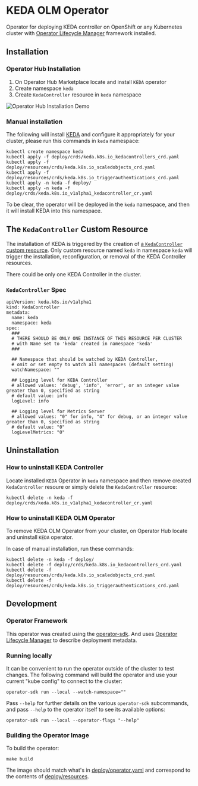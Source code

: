 # KEDA OLM Operator

Operator for deploying KEDA controller on OpenShift or any Kubernetes cluster with 
[Operator Lifecycle Manager](https://github.com/operator-framework/operator-lifecycle-manager) framework installed.

## Installation 

### Operator Hub Installation
1. On Operator Hub Marketplace locate and install `KEDA` operator
2. Create namespace `keda` 
3. Create `KedaController` resource in `keda` namespace

![Operator Hub Installation Demo](images/keda-olm-install.gif)


### Manual installation

The following will install [KEDA](https://github.com/kedacore/keda) and configure it
appropriately for your cluster, please run this commands in `keda` namespace:

```
kubectl create namespace keda
kubectl apply -f deploy/crds/keda.k8s.io_kedacontrollers_crd.yaml
kubectl apply -f deploy/resources/crds/keda.k8s.io_scaledobjects_crd.yaml 
kubectl apply -f deploy/resources/crds/keda.k8s.io_triggerauthentications_crd.yaml 
kubectl apply -n keda -f deploy/
kubectl apply -n keda -f deploy/crds/keda.k8s.io_v1alpha1_kedacontroller_cr.yaml  
```

To be clear, the operator will be deployed in the `keda` namespace,
and then it will install KEDA into this namespace.

## The `KedaController` Custom Resource

The installation of KEDA is triggered by the creation of
[a `KedaController` custom resource](deploy/crds/keda.k8s.io_v1alpha1_kedacontroller_cr.yaml ). 
Only custom resource named `keda` in namespace `keda` will trigger the installation, 
reconfiguration, or removal of the KEDA Controller resources.

There could be only one KEDA Controller in the cluster. 

### `KedaController` Spec
```
apiVersion: keda.k8s.io/v1alpha1
kind: KedaController
metadata:
  name: keda
  namespace: keda
spec:
  ###
  # THERE SHOULD BE ONLY ONE INSTANCE OF THIS RESOURCE PER CLUSTER 
  # with Name set to 'keda' created in namespace 'keda'
  ###

  ## Namespace that should be watched by KEDA Controller, 
  # omit or set empty to watch all namespaces (default setting)
  watchNamespace: ""

  ## Logging level for KEDA Controller 
  # allowed values: 'debug', 'info', 'error', or an integer value greater than 0, specified as string
  # default value: info
  logLevel: info

  ## Logging level for Metrics Server
  # allowed values: "0" for info, "4" for debug, or an integer value greater than 0, specified as string
  # default value: "0"
  logLevelMetrics: "0"
```


## Uninstallation 

### How to uninstall KEDA Controller
Locate installed `KEDA` Operator in `keda` namespace and then remove created `KedaController` resoure or simply delete the `KedaController` resource:

```
kubectl delete -n keda -f deploy/crds/keda.k8s.io_v1alpha1_kedacontroller_cr.yaml 
```

### How to uninstall KEDA OLM Operator
To remove KEDA OLM Operator from your cluster, on Operator Hub locate and uninstall `KEDA` operator. 

In case of manual installation, run these commands:
```
kubectl delete -n keda -f deploy/
kubectl delete -f deploy/crds/keda.k8s.io_kedacontrollers_crd.yaml
kubectl delete -f deploy/resources/crds/keda.k8s.io_scaledobjects_crd.yaml 
kubectl delete -f deploy/resources/crds/keda.k8s.io_triggerauthentications_crd.yaml 
```

## Development

### Operator Framework

This operator was created using the
[operator-sdk](https://github.com/operator-framework/operator-sdk/). And uses
[Operator Lifecycle
Manager](https://github.com/operator-framework/operator-lifecycle-manager)
to describe deployment metadata.

### Running locally
It can be convenient to run the operator outside of the cluster to
test changes. The following command will build the operator and use
your current "kube config" to connect to the cluster:

```
operator-sdk run --local --watch-namespace="" 
```

Pass `--help` for further details on the various `operator-sdk`
subcommands, and pass `--help` to the operator itself to see its
available options:

```
operator-sdk run --local --operator-flags "--help"
```


### Building the Operator Image

To build the operator:

```
make build
```

The image should match what's in [deploy/operator.yaml](deploy/operator.yaml) 
and correspond to the contents of [deploy/resources](deploy/resources/).
